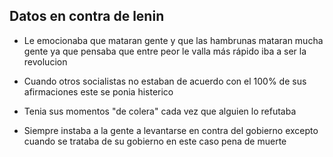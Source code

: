 ## Datos en contra de lenin

- Le emocionaba que mataran gente y que las hambrunas mataran mucha gente ya que pensaba
	que entre peor le valla más rápido iba a ser la revolucion

- Cuando otros socialistas no estaban de acuerdo con el 100% de sus afirmaciones
	este se ponia histerico

- Tenia sus momentos "de colera" cada vez que alguien lo refutaba

- Siempre instaba a la gente a levantarse en contra del gobierno
	excepto cuando se trataba de su gobierno en este caso pena de muerte
